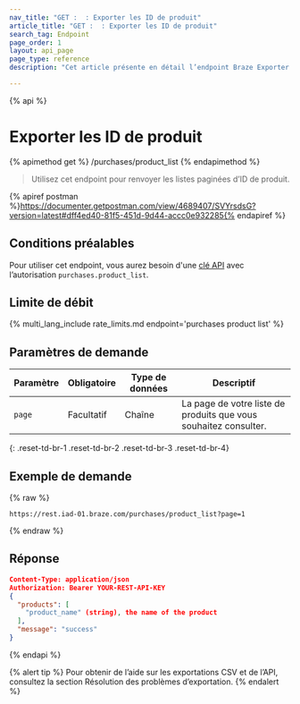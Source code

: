 ```yaml
---
nav_title: "GET :  : Exporter les ID de produit"
article_title: "GET :  : Exporter les ID de produit"
search_tag: Endpoint
page_order: 1
layout: api_page
page_type: reference
description: "Cet article présente en détail l’endpoint Braze Exporter les ID de produit."

---
```

{% api %}
# Exporter les ID de produit
{% apimethod get %}
/purchases/product_list
{% endapimethod %}

> Utilisez cet endpoint pour renvoyer les listes paginées d’ID de produit.

{% apiref postman %}https://documenter.getpostman.com/view/4689407/SVYrsdsG?version=latest#dff4ed40-81f5-451d-9d44-accc0e932285{% endapiref %}

## Conditions préalables

Pour utiliser cet endpoint, vous aurez besoin d'une [clé API]({{site.baseurl}}/api/basics#rest-api-key/) avec l’autorisation `purchases.product_list`.

## Limite de débit

{% multi_lang_include rate_limits.md endpoint='purchases product list' %}

## Paramètres de demande

| Paramètre | Obligatoire | Type de données | Descriptif |
|---|---|---|---|
| `page` | Facultatif | Chaîne | La page de votre liste de produits que vous souhaitez consulter. |
{: .reset-td-br-1 .reset-td-br-2 .reset-td-br-3  .reset-td-br-4}

## Exemple de demande

{% raw %}
```
https://rest.iad-01.braze.com/purchases/product_list?page=1
```
{% endraw %}

## Réponse

```json
Content-Type: application/json
Authorization: Bearer YOUR-REST-API-KEY
{
  "products": [
    "product_name" (string), the name of the product
  ],
  "message": "success"
}
```

{% endapi %}

{% alert tip %}
Pour obtenir de l’aide sur les exportations CSV et de l’API, consultez la section Résolution des problèmes d’exportation[]({{site.baseurl}}/user_guide/data_and_analytics/export_braze_data/export_troubleshooting/).
{% endalert %}
